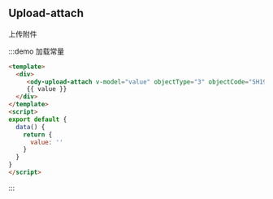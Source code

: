 ## Upload-attach

上传附件

:::demo 加载常量

```html
<template>
  <div>
     <ody-upload-attach v-model="value" objectType="3" objectCode="SH1911040000151475"/>
     {{ value }}
  </div>
</template>
<script>
export default {
  data() {
    return {
      value: ''
    }
  }
}
</script>
```

:::